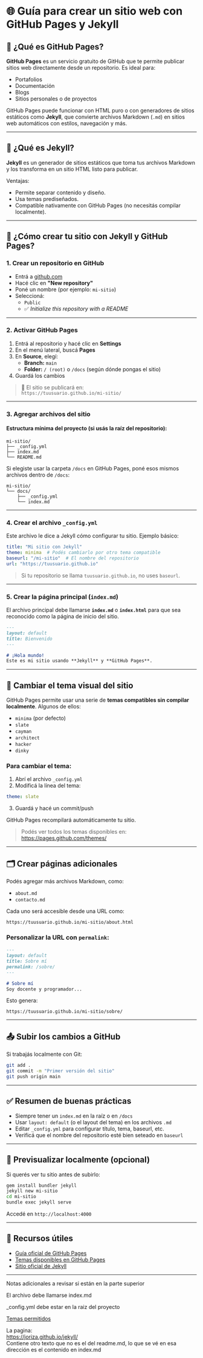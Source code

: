 # 🌐 Guía para crear un sitio web con GitHub Pages y Jekyll

## 🧾 ¿Qué es GitHub Pages?

**GitHub Pages** es un servicio gratuito de GitHub que te permite publicar sitios web directamente desde un repositorio. Es ideal para:

- Portafolios
- Documentación
- Blogs
- Sitios personales o de proyectos

GitHub Pages puede funcionar con HTML puro o con generadores de sitios estáticos como **Jekyll**, que convierte archivos Markdown (`.md`) en sitios web automáticos con estilos, navegación y más.

---

## 🔧 ¿Qué es Jekyll?

**Jekyll** es un generador de sitios estáticos que toma tus archivos Markdown y los transforma en un sitio HTML listo para publicar.

Ventajas:

- Permite separar contenido y diseño.
- Usa temas prediseñados.
- Compatible nativamente con GitHub Pages (no necesitás compilar localmente).

---

## 🚀 ¿Cómo crear tu sitio con Jekyll y GitHub Pages?

### 1. Crear un repositorio en GitHub

- Entrá a [github.com](https://github.com)
- Hacé clic en **"New repository"**
- Poné un nombre (por ejemplo: `mi-sitio`)
- Seleccioná:
  - `Public`
  - ✅ *Initialize this repository with a README*

---

### 2. Activar GitHub Pages

1. Entrá al repositorio y hacé clic en **Settings**
2. En el menú lateral, buscá **Pages**
3. En **Source**, elegí:
   - **Branch:** `main`
   - **Folder:** `/ (root)` o `/docs` (según dónde pongas el sitio)
4. Guardá los cambios

> 🔗 El sitio se publicará en:  
> `https://tuusuario.github.io/mi-sitio/`

---

### 3. Agregar archivos del sitio

#### Estructura mínima del proyecto (si usás la raíz del repositorio):

```
mi-sitio/
├── _config.yml
├── index.md
└── README.md
```

Si elegiste usar la carpeta `/docs` en GitHub Pages, poné esos mismos archivos dentro de `/docs`:

```
mi-sitio/
└── docs/
    ├── _config.yml
    └── index.md
```

---

### 4. Crear el archivo `_config.yml`

Este archivo le dice a Jekyll cómo configurar tu sitio. Ejemplo básico:

```yaml
title: "Mi sitio con Jekyll"
theme: minima  # Podés cambiarlo por otro tema compatible
baseurl: "/mi-sitio"  # El nombre del repositorio
url: "https://tuusuario.github.io"
```

> Si tu repositorio se llama `tuusuario.github.io`, no uses `baseurl`.

---

### 5. Crear la página principal (`index.md`)

El archivo principal debe llamarse **`index.md`** o **`index.html`** para que sea reconocido como la página de inicio del sitio.

```markdown
---
layout: default
title: Bienvenido
---

# ¡Hola mundo!
Este es mi sitio usando **Jekyll** y **GitHub Pages**.
```

---

## 🎨 Cambiar el tema visual del sitio

GitHub Pages permite usar una serie de **temas compatibles sin compilar localmente**. Algunos de ellos:

- `minima` (por defecto)
- `slate`
- `cayman`
- `architect`
- `hacker`
- `dinky`

### Para cambiar el tema:

1. Abrí el archivo `_config.yml`
2. Modificá la línea del tema:

```yaml
theme: slate
```

3. Guardá y hacé un commit/push

GitHub Pages recompilará automáticamente tu sitio.

> Podés ver todos los temas disponibles en:  
> https://pages.github.com/themes/

---

## 🗂️ Crear páginas adicionales

Podés agregar más archivos Markdown, como:

- `about.md`
- `contacto.md`

Cada uno será accesible desde una URL como:

```
https://tuusuario.github.io/mi-sitio/about.html
```

### Personalizar la URL con `permalink`:

```markdown
---
layout: default
title: Sobre mí
permalink: /sobre/
---

# Sobre mí
Soy docente y programador...
```

Esto genera:

```
https://tuusuario.github.io/mi-sitio/sobre/
```

---

## 📤 Subir los cambios a GitHub

Si trabajás localmente con Git:

```bash
git add .
git commit -m "Primer versión del sitio"
git push origin main
```

---

## ✅ Resumen de buenas prácticas

- Siempre tener un `index.md` en la raíz o en `/docs`
- Usar `layout: default` (o el layout del tema) en los archivos `.md`
- Editar `_config.yml` para configurar título, tema, baseurl, etc.
- Verificá que el nombre del repositorio esté bien seteado en `baseurl`

---

## 🧪 Previsualizar localmente (opcional)

Si querés ver tu sitio antes de subirlo:

```bash
gem install bundler jekyll
jekyll new mi-sitio
cd mi-sitio
bundle exec jekyll serve
```

Accedé en `http://localhost:4000`

---

## 🧩 Recursos útiles

- [Guía oficial de GitHub Pages](https://docs.github.com/es/pages)
- [Temas disponibles en GitHub Pages](https://pages.github.com/themes/)
- [Sitio oficial de Jekyll](https://jekyllrb.com/)

---


Notas adicionales a revisar si están en la parte superior

El archivo debe llamarse index.md

_config.yml debe estar en la raiz del proyecto

[Temas permitidos](https://pages.github.com/themes/)

La pagina:  
https://joriza.github.io/jekyll/  
Contiene otro texto que no es el del readme.md, lo que se vé en esa dirección es el contenido en index.md

